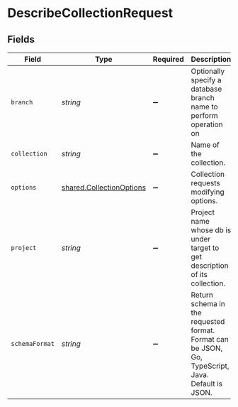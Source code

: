 # DescribeCollectionRequest


## Fields

| Field                                                                                             | Type                                                                                              | Required                                                                                          | Description                                                                                       |
| ------------------------------------------------------------------------------------------------- | ------------------------------------------------------------------------------------------------- | ------------------------------------------------------------------------------------------------- | ------------------------------------------------------------------------------------------------- |
| `branch`                                                                                          | *string*                                                                                          | :heavy_minus_sign:                                                                                | Optionally specify a database branch name to perform operation on                                 |
| `collection`                                                                                      | *string*                                                                                          | :heavy_minus_sign:                                                                                | Name of the collection.                                                                           |
| `options`                                                                                         | [shared.CollectionOptions](../../../sdk/models/shared/collectionoptions.md)                       | :heavy_minus_sign:                                                                                | Collection requests modifying options.                                                            |
| `project`                                                                                         | *string*                                                                                          | :heavy_minus_sign:                                                                                | Project name whose db is under target to get description of its collection.                       |
| `schemaFormat`                                                                                    | *string*                                                                                          | :heavy_minus_sign:                                                                                | Return schema in the requested format. Format can be JSON, Go, TypeScript, Java. Default is JSON. |